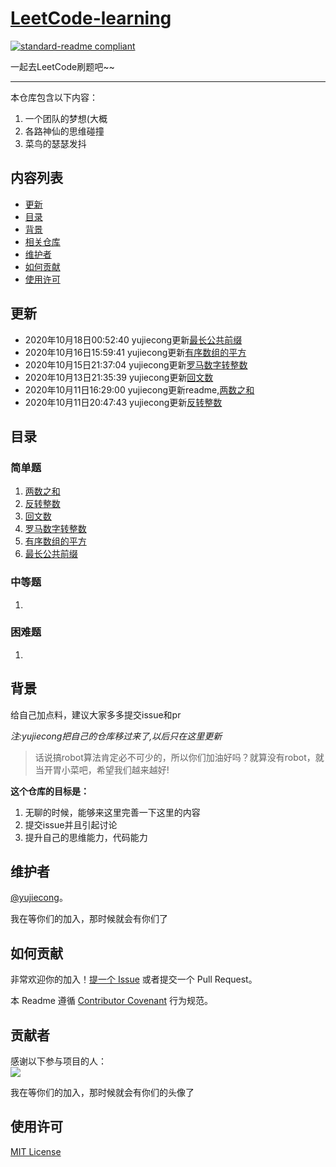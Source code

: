 # [LeetCode-learning](https://leetcode-cn.com/problemset/all/)

[![standard-readme compliant](https://img.shields.io/badge/readme%20style-standard-brightgreen.svg?style=flat-square)](https://github.com/ZHKU-Robot/Robot-algorithm-learning)

一起去LeetCode刷题吧~~
***
本仓库包含以下内容：

1. 一个团队的梦想(大概
2. 各路神仙的思维碰撞
3. 菜鸟的瑟瑟发抖
## 内容列表
- [更新](#更新)
- [目录](#目录)
- [背景](#背景)
- [相关仓库](#相关仓库)
- [维护者](#维护者)
- [如何贡献](#如何贡献)
- [使用许可](#使用许可)
## 更新
- 2020年10月18日00:52:40 yujiecong更新[最长公共前缀](./Easy/longest-common-prefix)
- 2020年10月16日15:59:41 yujiecong更新[有序数组的平方](./Easy/squares-of-a-sorted-array)
- 2020年10月15日21:37:04 yujiecong更新[罗马数字转整数](./Easy/roman-to-integer)
- 2020年10月13日21:35:39 yujiecong更新[回文数](./Easy/palindrome-number)
- 2020年10月11日16:29:00 yujiecong更新readme,[两数之和](./Easy/two-sum)
- 2020年10月11日20:47:43 yujiecong更新[反转整数](./Easy/reverse-integer)
## 目录
### 简单题
1. [两数之和](./Easy/two-sum)
2. [反转整数](./Easy/reverse-integer)
3. [回文数](./Easy/palindrome-number)
4. [罗马数字转整数](./Easy/roman-to-integer)
5. [有序数组的平方](./Easy/squares-of-a-sorted-array)
6. [最长公共前缀](./Easy/longest-common-prefix)
### 中等题
1. 
### 困难题
1. 
## 背景
给自己加点料，建议大家多多提交issue和pr  

*注:yujiecong把自己的仓库移过来了,以后只在这里更新*   

> 话说搞robot算法肯定必不可少的，所以你们加油好吗？就算没有robot，就当开胃小菜吧，希望我们越来越好!

__这个仓库的目标是：__

1. 无聊的时候，能够来这里完善一下这里的内容
2. 提交issue并且引起讨论
3. 提升自己的思维能力，代码能力


## 维护者

[@yujiecong](https://github.com/yujiecong)。  

我在等你们的加入，那时候就会有你们了

## 如何贡献

非常欢迎你的加入！[提一个 Issue](https://github.com/ZHKU-Robot/Robot-algorithm-learning/issues/new) 或者提交一个 Pull Request。


本 Readme 遵循 [Contributor Covenant](http://contributor-covenant.org/version/1/3/0/) 行为规范。

## 贡献者

感谢以下参与项目的人：  
<a href="graphs/contributors"><img src="https://avatars2.githubusercontent.com/u/44287052?s=60&amp;v=4" /></a>

我在等你们的加入，那时候就会有你们的头像了
## 使用许可
[MIT License](https://github.com/ZHKU-Robot/Robot-algorithm-learning/blob/main/LICENSE)
